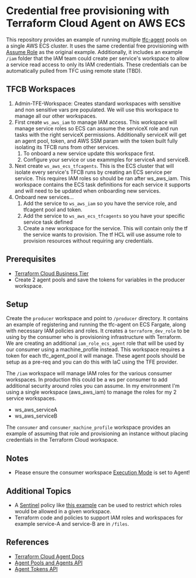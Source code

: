 # Credential free provisioning with Terraform Cloud Agent on AWS ECS

This repository provides an example of running multiple [tfc-agent](https://hub.docker.com/r/hashicorp/tfc-agent) pools on a single AWS ECS cluster.  It uses the same credential free provisioning with [Assume Role](https://registry.terraform.io/providers/hashicorp/aws/latest/docs#assume-role) as the original example.  Additionally, it includes an example `/iam` folder that the IAM team could create per service's workspace to allow a service read access to only its IAM credentials.  These credentials can be automatically pulled from TFC using remote state (TBD).

## TFCB Workspaces
1. Admin-TFE-Workspace: Creates standard workspaces with sensitive and non sensitive vars pre populated.  We will use this workspace to manage all our other workspaces.
2. First create `ws_aws_iam` to manage IAM access. This workspace will manage service roles so ECS can assume the serviceX role and run tasks with the right serviceX permissions.  Additionally serviceX will get an agent pool, token, and AWS SSM param with the token built fully isolating its TFCB runs from other services.
   1. To onboard a new service update this workspace first.
   2. Configure your service or use exammples for serviceA and serviceB.
3. Next create `ws_aws_ecs_tfcagents`.  This is the ECS cluster that will isolate every service's TFCB runs by creating an ECS service per service.  This requires IAM roles so should be ran after ws_aws_iam.  This workspace contains the ECS task definitions for each service it supports and will need to be updated when onboarding new services.
4. Onboard new services...
   1. Add the service to `ws_aws_iam` so you have the service role, and tfcagent pool and token.
   2. Add the service to `ws_aws_ecs_tfcagents` so you have your specific service task defined
   3. Create a new workspace for the service.  This will contain only the tf the service wants to provision.  The tf HCL will use assume role to provision resources without requiring any credentials.

## Prerequisites
* [Terraform Cloud Business Tier](https://www.hashicorp.com/blog/announcing-hashicorp-terraform-cloud-business)
* Create 2 agent pools and save the tokens for variables in the producer workspace.
  
## Setup
Create the `producer` workspace and point to `/producer` directory. It contains an example of registering and running the tfc-agent on ECS Fargate, along with necessary IAM policies and roles. It creates a `terraform_dev_role` to be using by the consumer who is provisioning infrastructure with Terraform.  We are creating an additional `iam_role_ecs_agent` role that will be used by our consumer using a machine_profile instead.  This workspace requires a token for each tfc_agent_pool it will manage.  These agent pools should be setup as a pre-req and you can do this with IaC using the TFE provider.

The `/iam` workspace will manage IAM roles for the various consumer workspaces.  In production this could be a ws per consumer to add additional security around roles you can assume.  In my environment I'm using a single workspace (aws_aws_iam) to manage the roles for my 2 service workspaces.
* ws_aws_serviceA
* ws_aws_serviceB

The `consumer` and `consumer_machine_profile` workspace provides an example of assuming that role and provisioning an instance without placing credentials in the Terraform Cloud workspace.


## Notes
* Please ensure the consumer workspace [Execution Mode](https://www.terraform.io/docs/cloud/workspaces/settings.html#execution-mode) is set to Agent!

## Additional Topics
* A [Sentinel](https://www.terraform.io/docs/cloud/sentinel/index.html) policy like [this example](https://github.com/hashicorp/terraform-guides/blob/master/governance/third-generation/aws/restrict-assumed-roles-by-workspace.sentinel) can be used to restrict which roles would be allowed in a given workspace.
* Terraform code and policies to support IAM roles and workspaces for example service-A and service-B are in `/files`.


## References
* [Terraform Cloud Agent Docs](https://www.terraform.io/docs/cloud/workspaces/agent.html)
* [Agent Pools and Agents API](https://www.terraform.io/docs/cloud/api/agents.html)
* [Agent Tokens API](https://www.terraform.io/docs/cloud/api/agent-tokens.html)